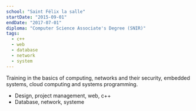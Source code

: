 ```yaml
---
school: "Saint Félix la salle"
startDate: "2015-09-01"
endDate: "2017-07-01"
diploma: "Computer Science Associate's Degree (SNIR)"
tags:
  - c++
  - web
  - database
  - network
  - system
---
```


Training in the basics of computing, networks and their security, embedded systems, cloud computing and systems programming.

- Design, project management, web, c++
- Database, network, systeme
